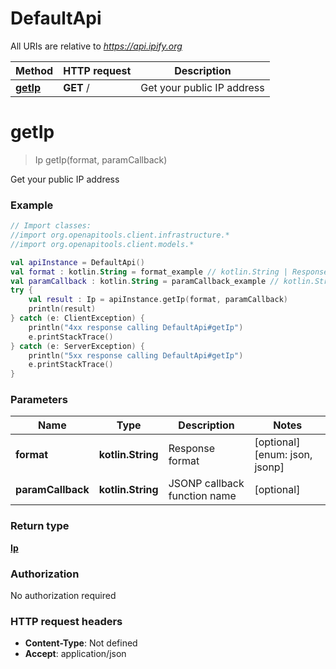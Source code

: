# DefaultApi

All URIs are relative to *https://api.ipify.org*

Method | HTTP request | Description
------------- | ------------- | -------------
[**getIp**](DefaultApi.md#getIp) | **GET** / | Get your public IP address


<a id="getIp"></a>
# **getIp**
> Ip getIp(format, paramCallback)

Get your public IP address

### Example
```kotlin
// Import classes:
//import org.openapitools.client.infrastructure.*
//import org.openapitools.client.models.*

val apiInstance = DefaultApi()
val format : kotlin.String = format_example // kotlin.String | Response format
val paramCallback : kotlin.String = paramCallback_example // kotlin.String | JSONP callback function name
try {
    val result : Ip = apiInstance.getIp(format, paramCallback)
    println(result)
} catch (e: ClientException) {
    println("4xx response calling DefaultApi#getIp")
    e.printStackTrace()
} catch (e: ServerException) {
    println("5xx response calling DefaultApi#getIp")
    e.printStackTrace()
}
```

### Parameters

Name | Type | Description  | Notes
------------- | ------------- | ------------- | -------------
 **format** | **kotlin.String**| Response format | [optional] [enum: json, jsonp]
 **paramCallback** | **kotlin.String**| JSONP callback function name | [optional]

### Return type

[**Ip**](Ip.md)

### Authorization

No authorization required

### HTTP request headers

 - **Content-Type**: Not defined
 - **Accept**: application/json

